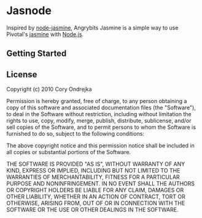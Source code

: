 # Jasnode

Inspired by [node-jasmine](http://github.com/mhevery/jasmine-node), Angrybits Jasmine is a simple way to use Pivotal's [jasmine](http://github.com/pivotal/jasmine) with [Node.js](http://github.com/ry/node).

## Getting Started

## License

Copyright (c) 2010 Cory Ondrejka
 
Permission is hereby granted, free of charge, to any person obtaining
a copy of this software and associated documentation files (the
"Software"), to deal in the Software without restriction, including
without limitation the rights to use, copy, modify, merge, publish,
distribute, sublicense, and/or sell copies of the Software, and to
permit persons to whom the Software is furnished to do so, subject to
the following conditions:
 
The above copyright notice and this permission notice shall be
included in all copies or substantial portions of the Software.
 
THE SOFTWARE IS PROVIDED "AS IS", WITHOUT WARRANTY OF ANY KIND,
EXPRESS OR IMPLIED, INCLUDING BUT NOT LIMITED TO THE WARRANTIES OF
MERCHANTABILITY, FITNESS FOR A PARTICULAR PURPOSE AND
NONINFRINGEMENT. IN NO EVENT SHALL THE AUTHORS OR COPYRIGHT HOLDERS BE
LIABLE FOR ANY CLAIM, DAMAGES OR OTHER LIABILITY, WHETHER IN AN ACTION
OF CONTRACT, TORT OR OTHERWISE, ARISING FROM, OUT OF OR IN CONNECTION
WITH THE SOFTWARE OR THE USE OR OTHER DEALINGS IN THE SOFTWARE.